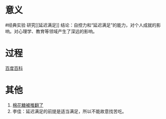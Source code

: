 # 意义
#经典实验
研究[[延迟满足]]
结论：自控力和“延迟满足”的能力，对个人成就的影响。对心理学、教育等领域产生了深远的影响。
# 过程
[百度百科](https://baike.baidu.com/item/%E6%A3%89%E8%8A%B1%E7%B3%96%E5%AE%9E%E9%AA%8C/15659236)
# 其他
1. [棉花糖被推翻了]()
2. 李佳：延迟满足的前提是适当满足，所以不能故意找苦吃。